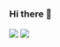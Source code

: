 ### Hi there 👋
<img align="center"  src="https://github-readme-stats.vercel.app/api?username=shine10076&show_icons=true&theme=radical"/>
<img align="center"  src="https://github-readme-stats.vercel.app/api/top-langs/?username=shine10076&theme=radical&layout=compact"  />

<!--
**shine10076/shine10076** is a ✨ _special_ ✨ repository because its `README.md` (this file) appears on your GitHub profile.

Here are some ideas to get you started:

- 🔭 I’m currently working on ...
- 🌱 I’m currently learning kubernetes
- 👯 I’m looking to collaborate on ...
- 🤔 I’m looking for help with ...
- 💬 Ask me about ...
- 📫 How to reach me: 10076qy@gmail.com
- 😄 Pronouns: ...
- ⚡ Fun fact: ...
-->
